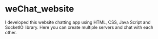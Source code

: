 # weChat_website
I developed this website chatting app using HTML, CSS, Java Script and SocketIO library. Here you can create multiple servers and chat with each other.
